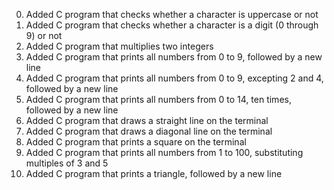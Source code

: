 <ol start="0">
<li>Added C program that checks whether a character is uppercase or not</li>
<li>Added C program that checks whether a character is a digit (0 through 9) or not</li>
<li>Added C program that multiplies two integers</li>
<li>Added C program that prints all numbers from 0 to 9, followed by a new line</li>
<li>Added C program that prints all numbers from 0 to 9, excepting 2 and 4, followed by a new line</li>
<li>Added C program that prints all numbers from 0 to 14, ten times, followed by a new line</li>
<li>Added C program that draws a straight line on the terminal</li>
<li>Added C program that draws a diagonal line on the terminal</li>
<li>Added C program that prints a square on the terminal</li>
<li>Added C program that prints all numbers from 1 to 100, substituting multiples of 3 and 5</li>
<li>Added C program that prints a triangle, followed by a new line</li>
</ol>
